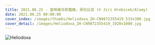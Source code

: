 ```yaml
---
title: 2021.06.25 - 皇辉蜂鸟和蜜蜂，哥伦比亚 (© Jiri Hrebicek/Alamy)
date: 2021.06.25 00:00:00
cover_index: /images/thumbs/Heliodoxa_ZH-CN9872355419_533x300.jpg
cover_detail: /images/Heliodoxa_ZH-CN9872355419_1920x1080.jpg
---
```


![Heliodoxa](/images/Heliodoxa_ZH-CN9872355419_1920x1080.jpg)
